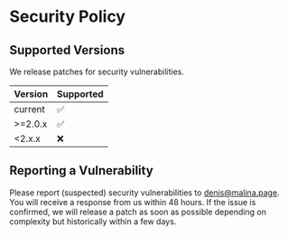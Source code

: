 # Security Policy

## Supported Versions

We release patches for security vulnerabilities.

| Version | Supported          |
| ------- | ------------------ |
| current | :white_check_mark: |
| >=2.0.x | :white_check_mark: |
| <2.x.x  | :x:                |

## Reporting a Vulnerability

Please report (suspected) security vulnerabilities to denis@malina.page. You will receive a response from us within 48 hours. If the issue is confirmed, we will release a patch as soon as possible depending on complexity but historically within a few days.
